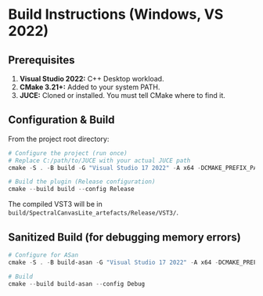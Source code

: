 # Build Instructions (Windows, VS 2022)

## Prerequisites
1.  **Visual Studio 2022:** C++ Desktop workload.
2.  **CMake 3.21+:** Added to your system PATH.
3.  **JUCE:** Cloned or installed. You must tell CMake where to find it.

## Configuration & Build
From the project root directory:
```powershell
# Configure the project (run once)
# Replace C:/path/to/JUCE with your actual JUCE path
cmake -S . -B build -G "Visual Studio 17 2022" -A x64 -DCMAKE_PREFIX_PATH="C:/path/to/JUCE"

# Build the plugin (Release configuration)
cmake --build build --config Release
```

The compiled VST3 will be in `build/SpectralCanvasLite_artefacts/Release/VST3/`.

## Sanitized Build (for debugging memory errors)
```powershell
# Configure for ASan
cmake -S . -B build-asan -G "Visual Studio 17 2022" -A x64 -DCMAKE_PREFIX_PATH="C:/path/to/JUCE" -DSC_ENABLE_ASAN=ON

# Build
cmake --build build-asan --config Debug
```
